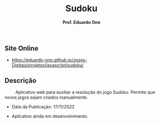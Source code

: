 <h1 align="center">Sudoku</h1>

<h4 align="center">Prof. Eduardo Ono</h4>

&nbsp;

## Site Online

* https://eduardo-ono.github.io/Jogos-Digitais/projetos/javascript/sudoku/

## Descrição

&nbsp;&nbsp;&nbsp;&nbsp;&nbsp;&nbsp;&nbsp;&nbsp; Aplicativo web para auxiliar a resolução do jogo Sudoku. Permite que novos jogos sejam criados manualmente.

* Data da Publicação: 17/11/2022

* Aplicativo ainda em desenvolvimento.

&nbsp;
